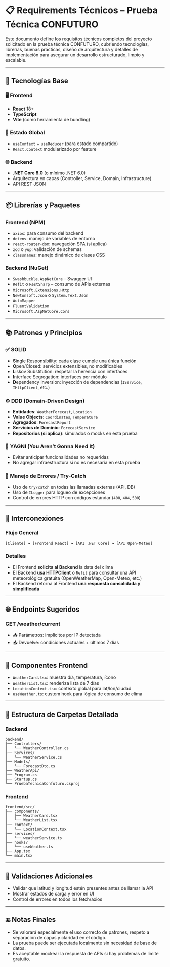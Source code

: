 # 📋 Requirements Técnicos – Prueba Técnica CONFUTURO

Este documento define los requisitos técnicos completos del proyecto solicitado en la prueba técnica CONFUTURO, cubriendo tecnologías, librerías, buenas prácticas, diseño de arquitectura y detalles de implementación para asegurar un desarrollo estructurado, limpio y escalable.

---

## 🧰 Tecnologías Base

### 🖥️ Frontend
- **React** 18+
- **TypeScript**
- **Vite** (como herramienta de bundling)

### 🧠 Estado Global
- `useContext` + `useReducer` (para estado compartido)
- `React.Context` modularizado por feature

### 🌐 Backend
- **.NET Core 8.0** (o mínimo .NET 6.0)
- Arquitectura en capas (Controller, Service, Domain, Infrastructure)
- API REST JSON

---

## 📦 Librerías y Paquetes

### Frontend (NPM)
- `axios`: para consumo del backend
- `dotenv`: manejo de variables de entorno
- `react-router-dom`: navegación SPA (si aplica)
- `zod` o `yup`: validación de schemas
- `classnames`: manejo dinámico de clases CSS

### Backend (NuGet)
- `Swashbuckle.AspNetCore` – Swagger UI
- `Refit` o `RestSharp` – consumo de APIs externas
- `Microsoft.Extensions.Http`
- `Newtonsoft.Json` o `System.Text.Json`
- `AutoMapper`
- `FluentValidation`
- `Microsoft.AspNetCore.Cors`

---

## 📚 Patrones y Principios

### ✅ SOLID
- **S**ingle Responsibility: cada clase cumple una única función
- **O**pen/Closed: servicios extensibles, no modificables
- **L**iskov Substitution: respetar la herencia con interfaces
- **I**nterface Segregation: interfaces por módulo
- **D**ependency Inversion: inyección de dependencias (`IService`, `IHttpClient`, etc.)

### ⚙️ DDD (Domain-Driven Design)
- **Entidades**: `WeatherForecast`, `Location`
- **Value Objects**: `Coordinates`, `Temperature`
- **Agregados**: `ForecastReport`
- **Servicios de Dominio**: `ForecastService`
- **Repositorios (si aplica)**: simulados o mocks en esta prueba

### 🧼 YAGNI (You Aren’t Gonna Need It)
- Evitar anticipar funcionalidades no requeridas
- No agregar infraestructura si no es necesaria en esta prueba

### 🔐 Manejo de Errores / Try-Catch
- Uso de `try/catch` en todas las llamadas externas (API, DB)
- Uso de `ILogger` para logueo de excepciones
- Control de errores HTTP con códigos estándar (`400`, `404`, `500`)

---

## 🔌 Interconexiones

### Flujo General
```text
[Cliente] → [Frontend React] → [API .NET Core] → [API Open-Meteo]
```

### Detalles
- El Frontend **solicita al Backend** la data del clima
- El Backend **usa HTTPClient** o `Refit` para consultar una API meteorológica gratuita (OpenWeatherMap, Open-Meteo, etc.)
- El Backend retorna al Frontend **una respuesta consolidada y simplificada**

---

## 🌐 Endpoints Sugeridos

### GET /weather/current
- 📥 Parámetros: implícitos por IP detectada
- 📤 Devuelve: condiciones actuales + últimos 7 días

---

## 🧩 Componentes Frontend

- `WeatherCard.tsx`: muestra día, temperatura, ícono
- `WeatherList.tsx`: renderiza lista de 7 días
- `LocationContext.tsx`: contexto global para lat/lon/ciudad
- `useWeather.ts`: custom hook para lógica de consumo de clima

---

## 📁 Estructura de Carpetas Detallada

### Backend
```
backend/
├── Controllers/
│   └── WeatherController.cs
├── Services/
│   └── WeatherService.cs
├── Models/
│   └── ForecastDto.cs
├── WeatherApi/
├── Program.cs
├── Startup.cs
└── PruebaTecnicaConfuturo.csproj
```

### Frontend
```
frontend/src/
├── components/
│   ├── WeatherCard.tsx
│   └── WeatherList.tsx
├── context/
│   └── LocationContext.tsx
├── services/
│   └── weatherService.ts
├── hooks/
│   └── useWeather.ts
├── App.tsx
└── main.tsx
```

---

## 🧪 Validaciones Adicionales

- Validar que latitud y longitud estén presentes antes de llamar la API
- Mostrar estados de carga y error en UI
- Control de errores en todos los fetch/axios

---

## 🔚 Notas Finales

- Se valorará especialmente el uso correcto de patrones, respeto a separación de capas y claridad en el código.
- La prueba puede ser ejecutada localmente sin necesidad de base de datos.
- Es aceptable mockear la respuesta de APIs si hay problemas de límite gratuito.

